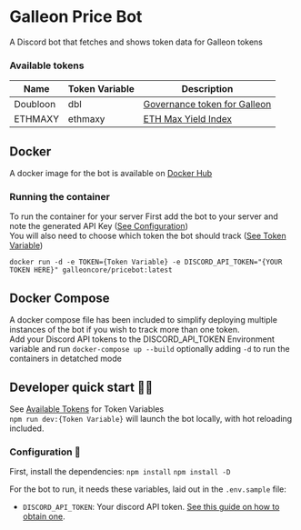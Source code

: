 # Galleon Price Bot

A Discord bot that fetches and shows token data for Galleon tokens

### Available tokens

| Name        | Token Variable | Description                                                                            |
| ----------- | -------------- | -------------------------------------------------------------------------------------- |
| Doubloon    | dbl            | [Governance token for Galleon](https://docs.galleon.community/doubloon-token/purpose)  |
| ETHMAXY     | ethmaxy        | [ETH Max Yield Index](https://docs.galleon.community/products/ethmaxy)                 |

## Docker
A docker image for the bot is available on [Docker Hub](https://hub.docker.com/r/galleoncore/pricebot)

### Running the container
To run the container for your server First add the bot to your server and note the generated API Key ([See Configuration](#configuration-🔧)) </br>
You will also need to choose which token the bot should track ([See Token Variable](#available-tokens))

``` 
docker run -d -e TOKEN={Token Variable} -e DISCORD_API_TOKEN="{YOUR TOKEN HERE}" galleoncore/pricebot:latest
```

## Docker Compose
A docker compose file has been included to simplify deploying multiple instances of the bot if you wish to track more than one token. </br>
Add your Discord API tokens to the DISCORD_API_TOKEN Environment variable and run `docker-compose up --build` optionally adding `-d` to run the containers in detatched mode

## Developer quick start 👩‍💻
See [Available Tokens](#available-tokens) for Token Variables </br>
`npm run dev:{Token Variable}` will launch the bot locally, with hot reloading included.

### Configuration 🔧

First, install the dependencies:
`npm install`
`npm install -D`

For the bot to run, it needs these variables, laid out in the `.env.sample` file:

- `DISCORD_API_TOKEN`: Your discord API token. [See this guide on how to obtain one](https://github.com/reactiflux/discord-irc/wiki/Creating-a-discord-bot-&-getting-a-token).